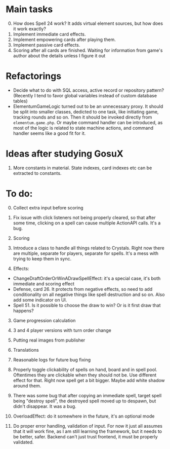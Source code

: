 # Main tasks

0. How does Spell 24 work? It adds virtual element sources, but how does it work exactly?
1. Implement immediate card effects.
2. Implement empowering cards after playing them.
3. Implement passive card effects.
4. Scoring after all cards are finished. Waiting for information from game's author about the details unless I figure it out

# Refactorings

- Decide what to do with SQL access, active record or repository pattern? (Recently I tend to favor global variables instead of custom database tables)
- ElementumGameLogic turned out to be an unnecessary proxy. It should be split into smaller classes, dedicted to one task, like initiating game, tracking rounds and so on. Then it should be invoked directly from `elementum.game.php`. Or maybe command handler can be introduced, as most of the logic is related to state machine actions, and command handler seems like a good fit for it.

# Ideas after studying GosuX

1. More constants in material. State indexes, card indexes etc can be extracted to constants.

# To do:

0. Collect extra input before scoring

1. Fix issue with click listeners not being properly cleared, so that after some time, clicking on a spell can cause multiple ActionAPI calls. It's a bug.

1. Scoring

1. Introduce a class to handle all things related to Crystals. Right now there are multiple, separate for players, separate for spells. It's a mess with trying to keep them in sync.

1. Effects:

- ChangeDraftOrderOrWinADrawSpellEffect: it's a special case, it's both immediate and scoring effect
- Defense, card 26. It protects from negative effects, so need to add conditionality on all negative things like spell destruction and so on. Also add some indicator on UI.
- Spell 51. Is it possible to choose the draw to win? Or is it first draw that happens?

3. Game progression calculation

4. 3 and 4 player versions with turn order change

5. Putting real images from publisher

6. Translations

7. Reasonable logs for future bug fixing

8. Properly toggle clickability of spells on hand, board and in spell pool. Oftentimes they are clickable when they should not be. Use different effect for that. Right now spell get a bit bigger. Maybe add white shadow around them.

9. There was some bug that after copying an immediate spell, target spell being "destroy spell", the destroyed spell moved up to despawn, but didn't disappear. It was a bug.

10. OverloadEffect: do it somewhere in the future, it's an optional mode

11. Do proper error handling, validation of input. For now it just all assumes that it will work fine, as I am still learning the framework, but it needs to be better, safer. Backend can't just trust frontend, it must be properly validated.

